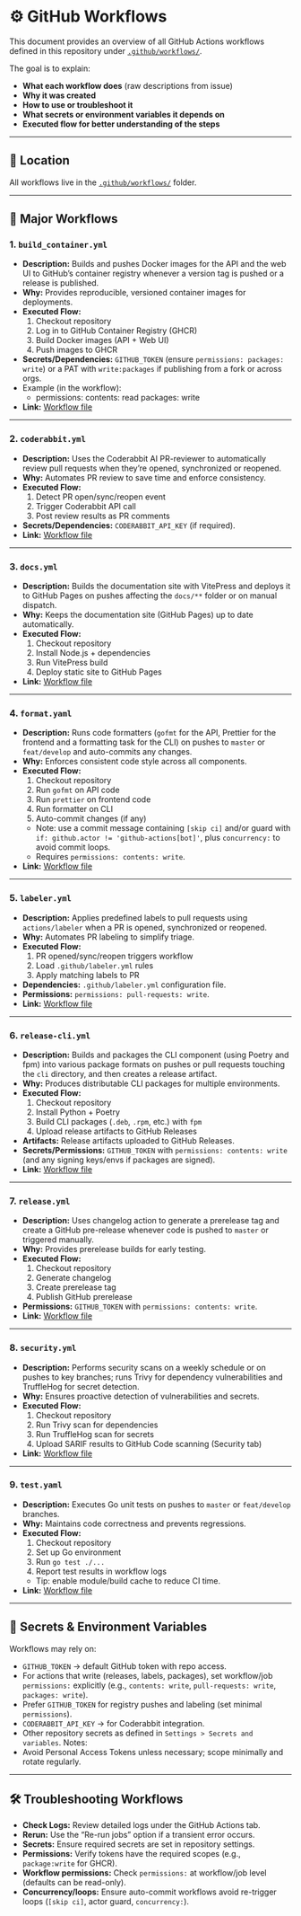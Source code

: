 # ⚙️ GitHub Workflows

This document provides an overview of all GitHub Actions workflows defined in this repository under [`.github/workflows/`](https://github.com/raghavyuva/nixopus/blob/master/.github/workflows).

The goal is to explain:
- **What each workflow does** (raw descriptions from issue)
- **Why it was created**
- **How to use or troubleshoot it**
- **What secrets or environment variables it depends on**
- **Executed flow for better understanding of the steps**

---

## 📂 Location
All workflows live in the [`.github/workflows/`](https://github.com/raghavyuva/nixopus/blob/master/.github/workflows) folder.

---

## 🚀 Major Workflows

### 1. `build_container.yml`
- **Description:** Builds and pushes Docker images for the API and the web UI to GitHub’s container registry whenever a version tag is pushed or a release is published.  
- **Why:** Provides reproducible, versioned container images for deployments.  
- **Executed Flow:**  
  1. Checkout repository  
  2. Log in to GitHub Container Registry (GHCR)  
  3. Build Docker images (API + Web UI)  
  4. Push images to GHCR  
- **Secrets/Dependencies:** `GITHUB_TOKEN` (ensure `permissions: packages: write`) or a PAT with `write:packages` if publishing from a fork or across orgs.
- Example (in the workflow):
    - permissions:
        contents: read
        packages: write
- **Link:** [Workflow file](https://github.com/raghavyuva/nixopus/blob/master/.github/workflows/build_container.yml)  

---

### 2. `coderabbit.yml`
- **Description:** Uses the Coderabbit AI PR-reviewer to automatically review pull requests when they’re opened, synchronized or reopened.  
- **Why:** Automates PR review to save time and enforce consistency.  
- **Executed Flow:**  
  1. Detect PR open/sync/reopen event  
  2. Trigger Coderabbit API call  
  3. Post review results as PR comments  
- **Secrets/Dependencies:** `CODERABBIT_API_KEY` (if required).  
- **Link:** [Workflow file](https://github.com/raghavyuva/nixopus/blob/master/.github/workflows/coderabbit.yml)  

---

### 3. `docs.yml`
- **Description:** Builds the documentation site with VitePress and deploys it to GitHub Pages on pushes affecting the `docs/**` folder or on manual dispatch.  
- **Why:** Keeps the documentation site (GitHub Pages) up to date automatically.
- **Executed Flow:**  
  1. Checkout repository  
  2. Install Node.js + dependencies  
  3. Run VitePress build  
  4. Deploy static site to GitHub Pages  
- **Link:** [Workflow file](https://github.com/raghavyuva/nixopus/blob/master/.github/workflows/docs.yml)  

---

### 4. `format.yaml`
- **Description:** Runs code formatters (`gofmt` for the API, Prettier for the frontend and a formatting task for the CLI) on pushes to `master` or `feat/develop` and auto-commits any changes.  
- **Why:** Enforces consistent code style across all components.  
- **Executed Flow:**  
  1. Checkout repository  
  2. Run `gofmt` on API code  
  3. Run `prettier` on frontend code  
  4. Run formatter on CLI  
  5. Auto-commit changes (if any)  
  - Note: use a commit message containing `[skip ci]` and/or guard with
    `if: github.actor != 'github-actions[bot]'`, plus `concurrency:` to avoid commit loops.
  - Requires `permissions: contents: write`.
- **Link:** [Workflow file](https://github.com/raghavyuva/nixopus/blob/master/.github/workflows/format.yaml)  

---

### 5. `labeler.yml`
- **Description:** Applies predefined labels to pull requests using `actions/labeler` when a PR is opened, synchronized or reopened.  
- **Why:** Automates PR labeling to simplify triage.  
- **Executed Flow:**  
  1. PR opened/sync/reopen triggers workflow  
  2. Load `.github/labeler.yml` rules  
  3. Apply matching labels to PR  
- **Dependencies:** `.github/labeler.yml` configuration file.  
- **Permissions:** `permissions: pull-requests: write`.
- **Link:** [Workflow file](https://github.com/raghavyuva/nixopus/blob/master/.github/workflows/labeler.yml)  

---

### 6. `release-cli.yml`
- **Description:** Builds and packages the CLI component (using Poetry and fpm) into various package formats on pushes or pull requests touching the `cli` directory, and then creates a release artifact.  
- **Why:** Produces distributable CLI packages for multiple environments.  
- **Executed Flow:**  
  1. Checkout repository  
  2. Install Python + Poetry  
  3. Build CLI packages (`.deb`, `.rpm`, etc.) with `fpm`  
  4. Upload release artifacts to GitHub Releases  
- **Artifacts:** Release artifacts uploaded to GitHub Releases.  
- **Secrets/Permissions:** `GITHUB_TOKEN` with `permissions: contents: write` (and any signing keys/envs if packages are signed).
- **Link:** [Workflow file](https://github.com/raghavyuva/nixopus/blob/master/.github/workflows/release-cli.yml)  

---

### 7. `release.yml`
- **Description:** Uses changelog action to generate a prerelease tag and create a GitHub pre-release whenever code is pushed to `master` or triggered manually.  
- **Why:** Provides prerelease builds for early testing.  
- **Executed Flow:**  
  1. Checkout repository  
  2. Generate changelog  
  3. Create prerelease tag  
  4. Publish GitHub prerelease  
- **Permissions:** `GITHUB_TOKEN` with `permissions: contents: write`.
- **Link:** [Workflow file](https://github.com/raghavyuva/nixopus/blob/master/.github/workflows/release.yml)

---

### 8. `security.yml`
- **Description:** Performs security scans on a weekly schedule or on pushes to key branches; runs Trivy for dependency vulnerabilities and TruffleHog for secret detection.  
- **Why:** Ensures proactive detection of vulnerabilities and secrets.  
- **Executed Flow:**  
  1. Checkout repository  
  2. Run Trivy scan for dependencies  
  3. Run TruffleHog scan for secrets  
  4. Upload SARIF results to GitHub Code scanning (Security tab)
- **Link:** [Workflow file](https://github.com/raghavyuva/nixopus/blob/master/.github/workflows/security.yml)  

---

### 9. `test.yaml`
- **Description:** Executes Go unit tests on pushes to `master` or `feat/develop` branches.  
- **Why:** Maintains code correctness and prevents regressions.  
- **Executed Flow:**  
  1. Checkout repository  
  2. Set up Go environment  
  3. Run `go test ./...`  
  4. Report test results in workflow logs  
  - Tip: enable module/build cache to reduce CI time.
- **Link:** [Workflow file](https://github.com/raghavyuva/nixopus/blob/master/.github/workflows/test.yaml)  

---

## 🔑 Secrets & Environment Variables
Workflows may rely on:
- `GITHUB_TOKEN` → default GitHub token with repo access.
- For actions that write (releases, labels, packages), set workflow/job `permissions:` explicitly (e.g., `contents: write`, `pull-requests: write`, `packages: write`).
- Prefer `GITHUB_TOKEN` for registry pushes and labeling (set minimal `permissions`).
- `CODERABBIT_API_KEY` → for Coderabbit integration.
- Other repository secrets as defined in `Settings > Secrets and variables`.
Notes:
- Avoid Personal Access Tokens unless necessary; scope minimally and rotate regularly.

---

## 🛠️ Troubleshooting Workflows
- **Check Logs:** Review detailed logs under the GitHub Actions tab.  
- **Rerun:** Use the “Re-run jobs” option if a transient error occurs.  
- **Secrets:** Ensure required secrets are set in repository settings.  
- **Permissions:** Verify tokens have the required scopes (e.g., `package:write` for GHCR).  
- **Workflow permissions:** Check `permissions:` at workflow/job level (defaults can be read-only).
- **Concurrency/loops:** Ensure auto-commit workflows avoid re-trigger loops (`[skip ci]`, actor guard, `concurrency:`).
